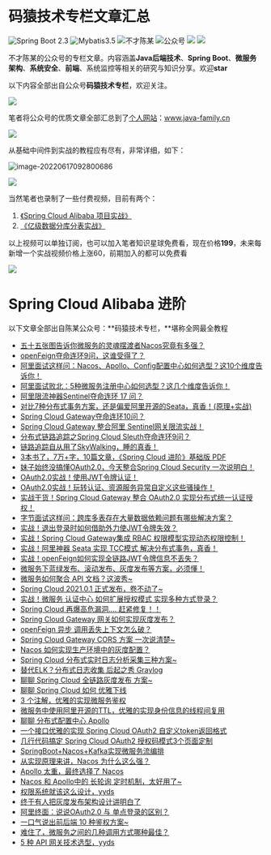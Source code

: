 码猿技术专栏文章汇总
===

![Spring Boot 2.3](https://img.shields.io/badge/Spring%20Boot-2.4-brightgreen.svg)
![Mybatis3.5](https://img.shields.io/badge/Mybatis-3.5-blue.svg)
![不才陈某](https://img.shields.io/badge/不才陈某-important.svg)
![公众号](https://img.shields.io/badge/码猿技术专栏-blue.svg)
![](https://img.shields.io/badge/Spring%20Cloud%20Alibaba-2.2.5.RELEASE-yellowgreen)
![](https://img.shields.io/badge/Spring%20Cloud-Hoxton.SR3-yellowgreen)

不才陈某的公众号的专栏文章。内容涵盖**Java后端技术**、**Spring Boot**、**微服务架构**、**系统安全**、**前端**、系统监控等相关的研究与知识分享。欢迎**star**

以下内容全部出自公众号**码猿技术专栏**，欢迎关注。

![](https://www.java-family.cn/BlogImage/%E5%8D%95%E6%8E%A8/16.jpg)

笔者将公众号的优质文章全部汇总到了[个人网站](https://www.java-family.cn)：www.java-family.cn

![](https://www.java-family.cn/BlogImage/20220617092402.png)

从基础中间件到实战的教程应有尽有，非常详细，如下：

![image-20220617092800686](https://www.java-family.cn/BlogImage/20220617092800.png)

![](https://www.java-family.cn/BlogImage/20220617093030.png)



当然笔者也录制了一些付费视频，目前有两个：

1. [《Spring Cloud Alibaba 项目实战》](https://www.java-family.cn/#/pay/Spring-Cloud-Alibaba%E5%AE%9E%E6%88%98)
2. [《亿级数据分库分表实战》](https://www.java-family.cn/#/pay/%E5%88%86%E5%BA%93%E5%88%86%E8%A1%A8%E5%AE%9E%E6%88%98)

以上视频可以单独订阅，也可以加入笔者知识星球免费看，现在价格**199**，未来每新增一个实战视频价格上涨60，前期加入的都可以免费看

![](https://www.java-family.cn/BlogImage/20220608154410.jpg)

# Spring Cloud Alibaba 进阶

以下文章全部出自陈某公众号：**码猿技术专栏，**堪称全网最全教程

- [五十五张图告诉你微服务的灵魂摆渡者Nacos究竟有多强？](https://mp.weixin.qq.com/s?__biz=MzU3MDAzNDg1MA==&mid=2247493854&idx=1&sn=4b3fb7f7e17a76000733899f511ef915&scene=21#wechat_redirect)
- [openFeign夺命连环9问，这谁受得了？](https://mp.weixin.qq.com/s?__biz=MzU3MDAzNDg1MA==&mid=2247496653&idx=1&sn=7185077b3bdc1d094aef645d677ec472&scene=21#wechat_redirect)
- [阿里面试这样问：Nacos、Apollo、Config配置中心如何选型？这10个维度告诉你！](https://mp.weixin.qq.com/s?__biz=MzU3MDAzNDg1MA==&mid=2247496772&idx=1&sn=8a88b998920bb9b665f52320cf94d9c7&scene=21#wechat_redirect)
- [阿里面试败北：5种微服务注册中心如何选型？这几个维度告诉你！](https://mp.weixin.qq.com/s?__biz=MzU3MDAzNDg1MA==&mid=2247497371&idx=1&sn=df5aa872452970f5f46efff5fc777b34&scene=21#wechat_redirect)
- [阿里限流神器Sentinel夺命连环 17 问？](https://mp.weixin.qq.com/s?__biz=MzU3MDAzNDg1MA==&mid=2247498039&idx=1&sn=3a3caee655ff015b46249bd51aa4dc79&scene=21#wechat_redirect)
- [对比7种分布式事务方案，还是偏爱阿里开源的Seata，真香！(原理+实战)](https://mp.weixin.qq.com/s?__biz=MzU3MDAzNDg1MA==&mid=2247499421&idx=1&sn=a55797652284bafd9216ea981f4125e0&scene=21#wechat_redirect)
- [Spring Cloud Gateway夺命连环10问？](https://mp.weixin.qq.com/s?__biz=MzU3MDAzNDg1MA==&mid=2247499894&idx=1&sn=f1606e4c00fd15292269afe052f5bca2&chksm=fcf71fbbcb8096ad349e6da50b0b9141964c2084d0a38eba977fe8baa3fbe8af3b20c7591110&token=1887105114&lang=zh_CN&scene=21#wechat_redirect)
- [Spring Cloud Gateway 整合阿里 Sentinel网关限流实战！](https://mp.weixin.qq.com/s?__biz=MzU3MDAzNDg1MA==&mid=2247500540&idx=1&sn=2967bf1f9fa2c4d5b94b7fe291b7869b&chksm=fcf71d31cb8094271b5bbeca85cc03cf7d7c8bbf7c4d5b83a539e39c956e3f4015f91e7742b6&token=2077958771&lang=zh_CN&scene=21#wechat_redirect)
- [分布式链路追踪之Spring Cloud Sleuth夺命连环9问？](https://mp.weixin.qq.com/s?__biz=MzU3MDAzNDg1MA==&mid=2247500757&idx=1&sn=ef71f10d5736029c92287f7894c842ed&chksm=fcf71c18cb80950ec3144d66957a9d2914b51b8af22cf59a1ca3f9e2b561a11aca359d50d5a1&scene=21&cur_album_id=2042874937312346114#wechat_redirect)
- [链路追踪自从用了SkyWalking，睡的真香！](https://mp.weixin.qq.com/s?__biz=MzU3MDAzNDg1MA==&mid=2247501079&idx=1&sn=438ef3a3d65fb4919b61cf6972827bec&chksm=fcf71adacb8093ccc4c3d6dfb8860ca07aefbc761c1ed5126eb4a4e87548441841198db1f8e3&scene=21&cur_album_id=2042874937312346114#wechat_redirect)
- [3本书了，7万+字，10篇文章，《Spring Cloud 进阶》基础版 PDF](https://mp.weixin.qq.com/s?__biz=MzU3MDAzNDg1MA==&mid=2247501590&idx=1&sn=149d1498504cda7cc391413f14cda9c2&chksm=fcf718dbcb8091cd6907e86e148216bae0a2d5b1664b1e8cc2d3e2c96c38181cc778de5711b6&scene=21&cur_album_id=2042874937312346114#wechat_redirect)
- [妹子始终没搞懂OAuth2.0，今天整合Spring Cloud Security 一次说明白！](https://mp.weixin.qq.com/s?__biz=MzU3MDAzNDg1MA==&mid=2247502682&idx=1&sn=52a15b623ab6135c134b8262bd605946&chksm=fcf71497cb809d81f1d2dbce76b3e00170f085306b2a2a67a807a6d9e2cf03bf1de3b8f203a2&scene=21&cur_album_id=2042874937312346114#wechat_redirect)
- [OAuth2.0实战！使用JWT令牌认证！](https://mp.weixin.qq.com/s?__biz=MzU3MDAzNDg1MA==&mid=2247502801&idx=1&sn=56b1af09bfa25d5e44193a7d75dfa623&chksm=fcf7141ccb809d0a1b0b2d7f6d9893c7d3e560dd8996296276f0274d2578236ee87e9124810d&scene=21&cur_album_id=2042874937312346114#wechat_redirect)
- [OAuth2.0实战！玩转认证、资源服务异常自定义这些骚操作！](https://mp.weixin.qq.com/s?__biz=MzU3MDAzNDg1MA==&mid=2247502905&idx=1&sn=32ba3ae4e0a4097d238f64719c88b7f7&chksm=fcf713f4cb809ae2ccb706b8e9f8184739d3c7b97d388467bfe9ff31a8c15768b6de05054f08&scene=21&cur_album_id=2042874937312346114#wechat_redirect)
- [实战干货！Spring Cloud Gateway 整合 OAuth2.0 实现分布式统一认证授权！](https://mp.weixin.qq.com/s?__biz=MzU3MDAzNDg1MA==&mid=2247503249&idx=1&sn=b33ae3ff70a08b17ee0779d6ccb30b53&chksm=fcf7125ccb809b4aa4985da09e620e06c606754e6a72681c93dcc88bdc9aa7ba0cb64f52dbc3&token=1286998820&lang=zh_CN&scene=21#wechat_redirect)
- [字节面试这样问：跨库多表存在大量数据依赖问题有哪些解决方案？](https://mp.weixin.qq.com/s?__biz=MzU3MDAzNDg1MA==&mid=2247503263&idx=1&sn=edc475e36127792e35112c4746e53d37&chksm=fcf71252cb809b44d7ae246e9503e1d6b91b29965c0cd7ebfc7da9c1a098fe186cd977736c40&token=1144087588&lang=zh_CN&scene=21#wechat_redirect)
- [实战！退出登录时如何借助外力使JWT令牌失效？](https://mp.weixin.qq.com/s?__biz=MzU3MDAzNDg1MA==&mid=2247504322&idx=1&sn=4b0a2488a4edcb025d0694604e86f840&chksm=fcf70e0fcb808719b98a65891bc08e9490db09f07debd4521052978a319ab052f8a72b93c1a7&token=284256295&lang=zh_CN&scene=21#wechat_redirect)
- [实战！Spring Cloud Gateway集成 RBAC 权限模型实现动态权限控制！](https://mp.weixin.qq.com/s?__biz=MzU3MDAzNDg1MA==&mid=2247504442&idx=1&sn=48c1dd73c038e3d936db4e5134f7bbc2&chksm=fcf70df7cb8084e1556cac092fdb68ffd6503cbb287485ef76e9941611d134258c38d03e890a&token=780863812&lang=zh_CN&scene=21#wechat_redirect)
- [实战！阿里神器 Seata 实现 TCC模式 解决分布式事务，真香！](https://mp.weixin.qq.com/s?__biz=MzU3MDAzNDg1MA==&mid=2247504650&idx=1&sn=d7b3df7bcb8483a503749c863e0e0217&chksm=fcf70cc7cb8085d11b46fd08613e6749ee5be6d25183f0f6c2561506e34954564cfe2d7fd46a&token=439402375&lang=zh_CN&scene=21#wechat_redirect)
- [实战！openFeign如何实现全链路JWT令牌信息不丢失？](https://mp.weixin.qq.com/s?__biz=MzU3MDAzNDg1MA==&mid=2247504759&idx=1&sn=e50d5b44eb64debf43c6d644f55c68b5&chksm=fcf70cbacb8085aca5cd88688973ed45cd8bd9a4642ae97727f3684b431f80316e5c073d6946&scene=21&cur_album_id=2042874937312346114#wechat_redirect)
- [微服务下蓝绿发布、滚动发布、灰度发布等方案，必须懂！](https://mp.weixin.qq.com/s?__biz=MzU3MDAzNDg1MA==&mid=2247505342&idx=1&sn=3e701ee24e1a87ce3b438d840aa1c356&chksm=fcf70a73cb80836547debd445832ae757e0b786ee71fc9b4229025d07a1eebd3ef219a4c2438&scene=21&cur_album_id=2042874937312346114#wechat_redirect)
- [微服务如何聚合 API 文档？这波秀~](https://mp.weixin.qq.com/s?__biz=MzU3MDAzNDg1MA==&mid=2247505642&idx=1&sn=6e07461626c690dfeab4704941f1e55d&chksm=fcf70927cb8080312ea2a942d99e27ea70b4466f36fdf115bf837a5226011048f50175b347ee&scene=21&cur_album_id=2042874937312346114#wechat_redirect)
- [Spring Cloud 2021.0.1 正式发布，卷不动了~](https://mp.weixin.qq.com/s?__biz=MzU3MDAzNDg1MA==&mid=2247506116&idx=1&sn=a878dc620b4d850b540917a583ca12d8&chksm=fcf70709cb808e1fe0db4a1e897e6bf5dc3b07a2fd6c2881920953cd9e19aed0ae049745ec0f&scene=21&cur_album_id=2042874937312346114#wechat_redirect)
- [实战！微服务 认证中心 如何扩展授权模式 实现多种方式登录？](https://mp.weixin.qq.com/s?__biz=MzU3MDAzNDg1MA==&mid=2247506358&idx=1&sn=89b361870244b68c351383555fbf9705&chksm=fcf7067bcb808f6d38694b16b3b8480894c30dc885f46d349ef95c4550fdbd8f9a00aaf8b708&token=1973008419&lang=zh_CN&scene=21#wechat_redirect)
- [Spring Cloud 再爆高危漏洞.... 赶紧修复！！](https://mp.weixin.qq.com/s?__biz=MzU3MDAzNDg1MA==&mid=2247506439&idx=1&sn=2c2736ae9062c2740d7829cd5070efb2&chksm=fcf705cacb808cdc6033ea17299c57ee7dfb92df9e331756fdc3e51b9569330622bbed651b37&scene=21&cur_album_id=2042874937312346114#wechat_redirect)
- [Spring Cloud Gateway 网关如何实现灰度发布？](https://mp.weixin.qq.com/s?__biz=MzU3MDAzNDg1MA==&mid=2247506747&idx=1&sn=7551921e8370ac158e2a3f9c470dfcf0&chksm=fcf704f6cb808de0ef45b2cb58ef0b3e4d64c1fb6de65f51cf90daa7ee59155f91057977acab&token=1787455665&lang=zh_CN&scene=21#wechat_redirect)
- [openFeign 异步 调用丢失上下文怎么破？](https://mp.weixin.qq.com/s?__biz=MzU3MDAzNDg1MA==&mid=2247506768&idx=1&sn=f7548005d466a5ead82bab07153e849f&chksm=fcf7049dcb808d8b1c419c0c6deb74136da9857f9dd8f88005c4f352c378295d2984ea2ca312&token=1476084690&lang=zh_CN&scene=21#wechat_redirect)
- [Spring Cloud Gateway CORS 方案 一次说清楚~](https://mp.weixin.qq.com/s?__biz=MzU3MDAzNDg1MA==&mid=2247507047&idx=1&sn=0176d16550b990ad0b72c0621ceb8760&chksm=fcf703aacb808abccef57b0f373a987a8929074a7894592f290dc7310c3cac39488196e00260&scene=178&cur_album_id=2042874937312346114#rd)
- [Nacos 如何实现生产环境中的灰度配置？](https://mp.weixin.qq.com/s?__biz=MzU3MDAzNDg1MA==&mid=2247507709&idx=1&sn=108cff92ccf5b5a8f61394962ef7cb06&chksm=fcf70130cb808826436623aea885c4f17c279706a80dbc2953539716db1c217730d4db2f94ec&scene=178&cur_album_id=2042874937312346114#rd)
- [Spring Cloud 分布式实时日志分析采集三种方案~](https://mp.weixin.qq.com/s?__biz=MzU3MDAzNDg1MA==&mid=2247507898&idx=1&sn=4332309604cd98ecc69b5a237e049539&chksm=fcf70077cb80896138c4f233a7ff587d1356075933b4617290a39456dc1e6b00357a1a766304&scene=178&cur_album_id=2042874937312346114#rd)
- [替代ELK？分布式日志收集 后起之秀 Graylog](https://mp.weixin.qq.com/s?__biz=MzU3MDAzNDg1MA==&mid=2247508171&idx=1&sn=9e41d7ddf5adaa34826d3178e63cc1a3&chksm=fcf77f06cb80f6101411b55472da93781fbdec1c63a66235a68402ee633610ff714c9787fafc&scene=178&cur_album_id=2042874937312346114#rd)
- [聊聊 Spring Cloud 全链路灰度发布 方案~](https://mp.weixin.qq.com/s?__biz=MzU3MDAzNDg1MA==&mid=2247508403&idx=1&sn=be24819cfea40d8c76cc009fb8784e47&chksm=fcf77e7ecb80f768d59716a6af9e6161d994171f08966fbeb7fc0f5b6ac4f0ae5864ac6b781e&scene=178&cur_album_id=2042874937312346114#rd)
- [聊聊 Spring Cloud 如何 优雅下线](https://mp.weixin.qq.com/s?__biz=MzU3MDAzNDg1MA==&mid=2247508490&idx=1&sn=d6a8cd9e063e4bab108e1d2d20ab7691&chksm=fcf77dc7cb80f4d10d875524b88b7f8a0c80a710700d57c46577de6741aa3ddd4d4958b8203d&scene=178&cur_album_id=2042874937312346114#rd)
- [3 个注解，优雅的实现微服务鉴权](https://mp.weixin.qq.com/s?__biz=MzU3MDAzNDg1MA==&mid=2247512286&idx=1&sn=4ca3339cc0428c72a7885957d5ee9241&chksm=fcf76f13cb80e605f878498bae159cfe2b55f03334b32dd77bac46d2fc3e2c0d2e5cafbd7d7c&scene=178&cur_album_id=2042874937312346114#rd)
- [微服务中使用阿里开源的TTL，优雅的实现身份信息的线程间复用](https://mp.weixin.qq.com/s?__biz=MzU3MDAzNDg1MA==&mid=2247512365&idx=1&sn=f847a72fecda9852ad23879e78e07af2&chksm=fcf76ee0cb80e7f6df3c15868f89a7722db5152625b2e60c2ba78f4bc14112fbc45280e52fac&scene=178&cur_album_id=2042874937312346114#rd)
- [聊聊 分布式配置中心 Apollo](https://mp.weixin.qq.com/s?__biz=MzU3MDAzNDg1MA==&mid=2247513804&idx=1&sn=06e68cf817fc4aa5d95e2670d89ff60e&chksm=fcf76901cb80e0174f85448d9c8f2c34900d6e69f313809a270b8f3395a5fd4fd40343c068bd&scene=178&cur_album_id=2042874937312346114#rd)
- [一个接口优雅的实现 Spring Cloud OAuth2 自定义token返回格式](https://mp.weixin.qq.com/s?__biz=MzU3MDAzNDg1MA==&mid=2247514149&idx=1&sn=48e6952620d9fdb2363aa6c86af0e2f2&chksm=fcf767e8cb80eefeefdc23e35600cf296af25c07a1da77526489cc4fc58a19d3f53723f5a5f2&scene=178&cur_album_id=2042874937312346114#rd)
- [几行代码搞定 Spring Cloud OAuth2 授权码模式3个页面定制](https://mp.weixin.qq.com/s?__biz=MzU3MDAzNDg1MA==&mid=2247514685&idx=1&sn=f886c3f8161c8a6e87278dbde9154018&chksm=fcf765f0cb80ece64b4c39184500246a5638b7fff9b9efa6d66ba517c3336e0a72d03f2da1d6&scene=178&cur_album_id=2042874937312346114#rd)
- [SpringBoot+Nacos+Kafka实现微服务流编排](https://mp.weixin.qq.com/s?__biz=MzU3MDAzNDg1MA==&mid=2247514733&idx=1&sn=209a9b064543fbc2f7841e65a1ddd2db&chksm=fcf765a0cb80ecb64e74b5c6ac32c6171b37e97b376759bbe79c60553173c6befd4afe2ebe88&scene=178&cur_album_id=2042874937312346114#rd)
- [从实现原理来讲，Nacos 为什么这么强？](https://mp.weixin.qq.com/s?__biz=MzU3MDAzNDg1MA==&mid=2247514933&idx=1&sn=374da0ea32321baf6938ff2e611d8fce&chksm=fcf764f8cb80edee2a0c493f58570b1502fb093ccd38fd498de1f6c1213e24e0355d8bcd713f&scene=178&cur_album_id=2042874937312346114#rd)
- [Apollo 太重，最终选择了 Nacos](https://mp.weixin.qq.com/s?__biz=MzU3MDAzNDg1MA==&mid=2247515047&idx=1&sn=f199383181bace5b1009e0a97541389f&chksm=fcf7646acb80ed7ce92b0e8e77a2936af6ca68e1d452e7d5fe5f2257252b454eb4fa2aa42b72&scene=178&cur_album_id=2042874937312346114#rd)
- [Nacos 和 Apollo中的 长轮询 定时机制，太好用了~](https://mp.weixin.qq.com/s?__biz=MzU3MDAzNDg1MA==&mid=2247515294&idx=1&sn=50c84d2cb6b29f7d2892330d6e560c75&chksm=fcf76353cb80ea45ae0b9e0186ac4feb3dd8efad6f96c9218c0dacd994ce6682d2d1b3e9adff&scene=178&cur_album_id=2042874937312346114#rd)
- [权限系统就该这么设计，yyds](https://mp.weixin.qq.com/s?__biz=MzU3MDAzNDg1MA==&mid=2247515518&idx=1&sn=ba4f29856fd78c2a921cce37a2f2a272&chksm=fcf762b3cb80eba5c3c3a5262cc5cd874855e99467bf805fea647483759ab45910695a10b3f0&scene=178&cur_album_id=2042874937312346114#rd)
- [终于有人把灰度发布架构设计讲明白了](https://mp.weixin.qq.com/s?__biz=MzU3MDAzNDg1MA==&mid=2247516526&idx=1&sn=914990ef3c8d12411134f41be764bd04&chksm=fcf75ea3cb80d7b58aaa577488ffef683656af1fe7a5d2683896927ee7877cac304f91d69cbb&scene=178&cur_album_id=2042874937312346114#rd)
- [阿里终面：说说OAuth2.0 与 单点登录的区别？](https://mp.weixin.qq.com/s?__biz=MzU3MDAzNDg1MA==&mid=2247516842&idx=1&sn=cb43b12820ca4d04ebf42763dfcf5bd8&chksm=fcf75d67cb80d471234a980b16474faf14b2f81fcfd69e6c3c10f8e9c81ddf81ac189f8406d9&scene=178&cur_album_id=2042874937312346114#rd)
- [一口气说出前后端 10 种鉴权方案~](https://mp.weixin.qq.com/s?__biz=MzU3MDAzNDg1MA==&mid=2247516981&idx=1&sn=275d32493798c5aacd4be1d7c29a6ff5&chksm=fcf75cf8cb80d5ee555565097677039f7b873f152323b4d305fdee9ccb0c3a7a2f83a61762ba&scene=178&cur_album_id=2042874937312346114#rd)
- [难住了，微服务之间的几种调用方式哪种最佳？](https://mp.weixin.qq.com/s?__biz=MzU3MDAzNDg1MA==&mid=2247517006&idx=1&sn=763cca614419e3f39668098464893c3a&chksm=fcf75c83cb80d59589ceefbab5c0bd2c0cd3f341bdb25c39692382d6ec026d08191384967b9c&scene=178&cur_album_id=2042874937312346114#rd)
- [5 种 API 网关技术选型，yyds](https://mp.weixin.qq.com/s?__biz=MzU3MDAzNDg1MA==&mid=2247517355&idx=1&sn=70fae363276abcbf6bf82377aa227169&chksm=fcf75b66cb80d2706bd2bf5eef3a058432f8119dd01092a50da88944ae5c51890bf4b64562f4&scene=178&cur_album_id=2042874937312346114#rd)



















